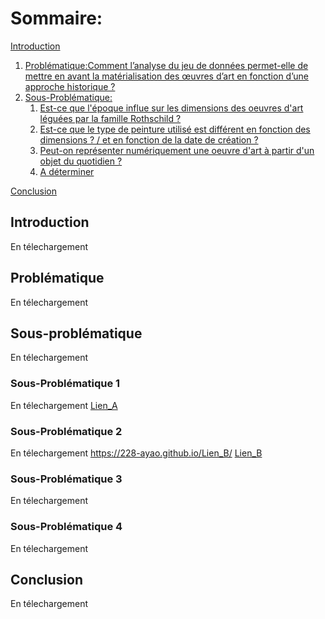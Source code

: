 
# Sommaire: 
[Introduction](#introduction)
1. [Problématique:Comment l’analyse du jeu de données permet-elle de mettre en avant la matérialisation des œuvres d’art en fonction d’une approche historique ?](#paragraph1)
2. [Sous-Problématique:](#paragraph2)
    1. [Est-ce que l'époque influe sur les dimensions des oeuvres d'art léguées par la famille Rothschild ?](#subparagraph1)
    2. [Est-ce que le type de peinture utilisé est différent en fonction des dimensions ? / et en fonction de la date de création ?](#subparagraph2)
    3. [Peut-on représenter numériquement une oeuvre d'art à partir d'un objet du quotidien ?](#subparagraph3)
    4. [A déterminer](#subparagraph4)
  
[Conclusion](#Conclusion)

## Introduction <a name="introduction"></a>
En télechargement

## Problématique <a name="paragraph1"></a>
En télechargement
## Sous-problématique <a name="paragraph2"></a>
En télechargement
### Sous-Problématique 1 <a name="subparagraph1"></a>
En télechargement 
[Lien_A](https://228-ayao.github.io/Lien_A/)
### Sous-Problématique 2 <a name="subparagraph2"></a>
En télechargement https://228-ayao.github.io/Lien_B/
[Lien_B](https://228-ayao.github.io/Lien_B/)
### Sous-Problématique 3 <a name="subparagraph3"></a>
En télechargement
### Sous-Problématique 4<a name="subparagraph4"></a>
En télechargement
## Conclusion <a name="Conclusion"></a>
En télechargement





  

